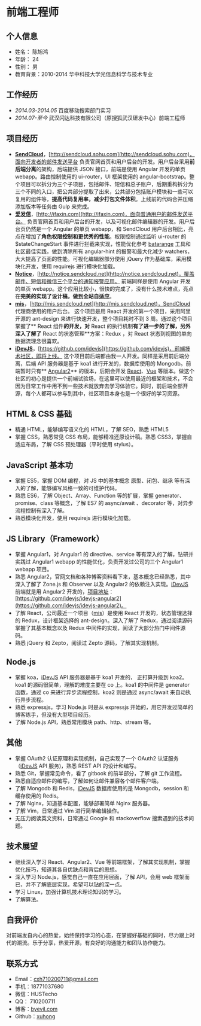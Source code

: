 # 前端工程师
## 个人信息

- 姓名： 陈旭鸿
- 年龄： 24
- 性别： 男
- 教育背景：2010-2014 华中科技大学光信息科学与技术专业

## 工作经历

- *2014.03*-*2014.05* 百度移动搜索部门实习
- *2014.07-至今* 武汉闪达科技有限公司（原搜狐武汉研发中心）前端工程师

## 项目经历

- **[SendCloud](http://sendcloud.sohu.com)**，[http://sendcloud.sohu.com](http://sendcloud.sohu.com)，面向开发者的邮件发送平台
	负责官网首页和用户后台的开发。用户后台采用**前后端分离**的架构，后端提供 JSON 接口，前端是使用 Angular 开发的单页 webapp。路由控制使用的 ui-router，UI 框架使用的 angular-bootstrap。整个项目可以拆分为三个子项目，包括邮件、短信和总子账户，后期重构拆分为三个不同的入口，把公共部分提取了出来，公共部分包括账户模块和一些可以复用的组件等，**提高代码复用率，减少打包文件体积**。上线前的代码合并压缩添加版本等任务由 Gulp 来完成。
- **[爱发信](http://ifaxin.com)**，[http://ifaxin.com](http://ifaxin.com)，面向普通用户的邮件发送平台。
  负责官网首页和用户后台的开发，以及可视化邮件编辑器的开发。用户后台页仍然是一个 Angular 的单页 webapp，和 SendCloud 用户后台相比，亮点在增加了**角色权限控制和更优秀的性能**。权限控制通过监听 ui-router 的 $stateChangeStart 事件进行拦截来实现，性能优化参考 [batarange](http://byevil.com/2016/05/10/AngularJS-app-performance-optimization-guide/) 工具和社区最佳实践，做到清除所有 angular-hint 的报警和最大化减少 watchers，大大提高了页面的性能。可视化编辑器部分使用 jQuery 作为基础库，采用模块化开发，使用 requirejs 进行模块化加载。
- **[Notice](http://notice.sendcloud.net)**，[http://notice.sendcloud.net](http://notice.sendcloud.net)，覆盖邮件、短信和微信三个平台的通知报警应用。
  前端同样是使用 Angular 开发的单页 webapp。这个应用比较小，很快的完成了，没有什么技术难点，亮点在**完美的实现了设计稿，做到全站自适应**。
- **[mis](http://mis.sendcloud.net)**，[http://mis.sendcloud.net](http://mis.sendcloud.net)，SendCloud 代理商使用的用户后台。
  这个项目是用 React 开发的第一个项目，采用阿里开源的 ant-design 来进行快速开发，整个项目耗时不到 3 周。通过这个项目掌握了** React 组件**的开发，对** React 的执行机制**有了进一步的了解，另外深入了解了** React 的状态管理**方案：Redux ，对 React 状态到视图的单向数据流理念很喜欢。
- **[iDevJS](https://github.com/idevjs)**，[https://github.com/idevjs](https://github.com/idevjs)，前端技术社区，即将上线。
  这个项目前后端都由我一人开发。同样是采用前后端分离，后端 API 服务器是基于 koa1 进行开发的，数据库使用的 Mongodb。前端暂时只有** [Angular2](https://github.com/idevjs/idevjs-angular2)** 的版本，后期会开发 [React](https://github.com/idevjs/idevjs-react)、[Vue](https://github.com/idevjs/idevjs-vue) 等版本。做这个社区的初心是提供一个前端试验场，在这里可以使用最近的框架和技术，不会因为日常工作中用不到一些技术就放弃去学习体验它。同时，前后端全部开源，每个人都可以参与到其中，社区项目本身也是一个很好的学习资源。

## HTML & CSS 基础

- 精通 HTML，能够编写语义化的 HTML，了解 SEO，熟悉 HTML5
- 掌握 CSS，熟悉常见 CSS 布局，能够精准还原设计稿。熟悉 CSS3，掌握自适应布局，了解 CSS 预处理器（平时使用 stylus）。

## JavaScript 基本功

- 掌握 ES5，掌握 DOM 编程，对 JS 中的基本概念 原型、闭包、继承 等有深入的了解，能够编写风格一致的可维护代码。
- 熟悉 ES6，了解 Object、Array、Function 等的扩展，掌握 generator、promise、class 等概念，了解 ES7 的 async/await 、decorator 等，对异步流程控制有深入了解。
- 熟悉模块化开发，使用 requirejs 进行模块化加载。

## JS Library（Framework）

- 掌握 Angular1，对 Angular1 的 directive、service 等有深入的了解，钻研并实践过 Angular1 webapp 的性能优化，负责开发过公司的三个 Angular1 webapp 项目。
- 熟悉 Angular2，官网文档和各种博客资料看下来，基本概念已经熟悉，其中深入了解了 Zone.js 和 Observer 以及 Angular2 的依赖注入实现。[iDevJS](https://github.com/idevjs) 前端就是用 Angular2 开发的，[项目地址](https://github.com/idevjs/idevjs-angular2)：[https://github.com/idevjs/idevjs-angular2](https://github.com/idevjs/idevjs-angular2)。
- 了解 React，公司最近一个项目（[mis](http://mis.sendcloud.net)）是使用 React 开发的，状态管理选择的 Redux，设计框架选择的 ant-design。深入了解了 Redux，通过阅读源码掌握了其基本概念以及 Redux 中间件的实现，阅读了大部分热门中间件源码。
- 熟悉 jQuery 和 Zepto，阅读过 Zepto 源码，了解其实现机制。

## Node.js

- 掌握 koa，[iDevJS](https://github.com/idevjs) API 服务器是基于 koa1 开发的， 正打算升级到 koa2。koa1 的源码很简单，理解的难度主要在 co 上。koa1 的中间件是 generator 函数，通过 co 来进行异步流程控制，koa2 则是通过 async/await 来自动执行异步流程。
- 熟悉 expressjs，学习 Node.js 时是从 expressjs 开始的，用它开发过简单的博客练手，但没有大型项目经历。
- 了解 Node.js API，熟悉常用模块 path、http、stream 等。

<!-- ## 工程化

我对工程化的理解是 代码文件组织 + 部署打包工具等，代码文件组织因项目而异，所以前端工程化主要体现在各种工具的使用上：
- gulp：了解
- webpack  -->

<!-- ## 技术文章
- [AngularJS 应用优化指南](http://byevil.com/2016/05/10/AngularJS-app-performance-optimization-guide/)
- [深入学习 Redux](http://byevil.com/2016/01/25/dive-into-redux/)
- [查看更多](http://byevil.com) -->

## 其他

- 掌握 OAuth2 认证原理和实现机制，自己实现了一个 OAuth2 认证服务（[iDevJS](https://github.com/idevjs) API 服务)，熟悉 REST API 的设计和编写。
- 熟悉 Git，掌握常见命令，看了 gitbook 的前半部分，了解 git 工作流程。
- 熟悉自适应邮件的编写，了解如何让邮件兼容各个邮件客户端。
- 了解 Mongodb 和 Redis，[iDevJS](https://github.com/idevjs) 数据库使用的是 Mongodb，session 和 缓存使用的 Redis。
- 了解 Nginx，知道基本配置，能够部署简单 Nginx 服务器。
- 了解 Vim，日常通过 Vim 进行简单编辑操作。
- 无压力阅读英文资料，日常通过 Google 和 stackoverflow 搜索遇到的技术问题。

## 技术展望

- 继续深入学习 React、Angular2、Vue 等前端框架，了解其实现机制，掌握优化技巧，知道其各自优缺点和背后的思想。
- 深入学习 Node.js，感觉自己一直在应用层面，了解 API，会用 web 框架而已，并不了解底层实现，希望可以钻的深一点。
- 学习 Linux，加强计算机技术理论知识的学习。
- 了解算法。

## 自我评价

对前端发自内心的热爱，始终保持学习的心态，在掌握好基础的同时，尽力跟上时代的潮流。乐于分享，热爱开源，有良好的沟通能力和团队协作能力。

## 联系方式
- Email：cxh710200711@gmail.com
- 手机：18771037680
- 微信：HUSTecho
- QQ： 710200711
- 博客：[byevil.com](http://byevil.com)
- Github：[xuhong](https://github.com/xuhong)
